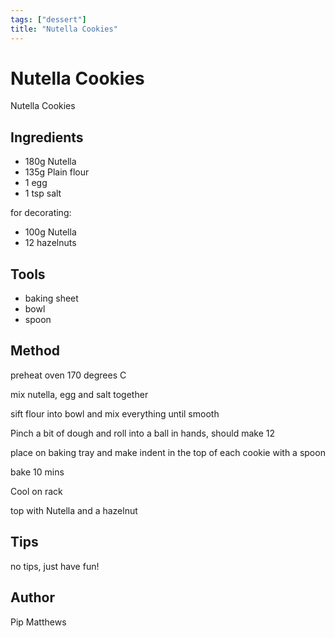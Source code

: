 ```yaml
---
tags: ["dessert"]
title: "Nutella Cookies"
---
```


<TagLinks />

# Nutella Cookies

Nutella Cookies

## Ingredients

- 180g Nutella
- 135g Plain flour
- 1 egg
- 1 tsp salt

for decorating:

- 100g Nutella
- 12 hazelnuts

## Tools

- baking sheet
- bowl
- spoon

## Method

preheat oven 170 degrees C

mix nutella, egg and salt together

sift flour into bowl and mix everything until smooth

Pinch a bit of dough and roll into a ball in hands, should make 12

place on baking tray and make indent in the top of each cookie with a spoon

bake 10 mins

Cool on rack

top with Nutella and a hazelnut

## Tips

no tips, just have fun!

## Author

Pip Matthews
